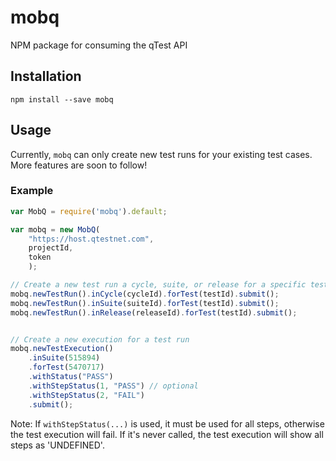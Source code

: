 # mobq
NPM package for consuming the qTest API


## Installation
`npm install --save mobq`

## Usage
Currently, `mobq` can only create new test runs for your existing test cases.
More features are soon to follow!

### Example
```javascript
var MobQ = require('mobq').default;

var mobq = new MobQ(
	"https://host.qtestnet.com",
	projectId,
	token
	);

// Create a new test run a cycle, suite, or release for a specific test case
mobq.newTestRun().inCycle(cycleId).forTest(testId).submit();
mobq.newTestRun().inSuite(suiteId).forTest(testId).submit();
mobq.newTestRun().inRelease(releaseId).forTest(testId).submit();


// Create a new execution for a test run
mobq.newTestExecution()
	.inSuite(515894)
	.forTest(5470717)
	.withStatus("PASS")
	.withStepStatus(1, "PASS") // optional
	.withStepStatus(2, "FAIL")
	.submit();
```

Note: If `withStepStatus(...)` is used, it must be used for all steps,
otherwise the test execution will fail.
If it's never called, the test execution will show all steps as 'UNDEFINED'.


